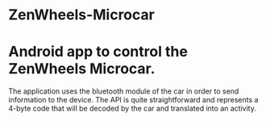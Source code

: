 ZenWheels-Microcar
==================

Android app to control the ZenWheels Microcar.
==================
The application uses the bluetooth module of the car in order to send information to the device. The API is quite straightforward and represents a 4-byte code that will be decoded by the car and translated into an activity. 
